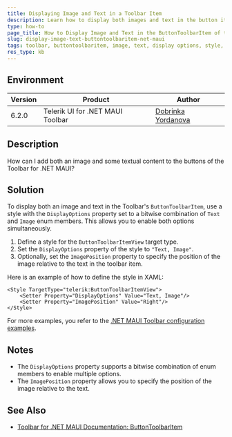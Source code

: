 ```yaml
---
title: Displaying Image and Text in a Toolbar Item
description: Learn how to display both images and text in the button items of the Toolbar for .NET MAUI.
type: how-to
page_title: How to Display Image and Text in the ButtonToolbarItem of the Toolbar for .NET MAUI
slug: display-image-text-buttontoolbaritem-net-maui
tags: toolbar, buttontoolbaritem, image, text, display options, style, maui
res_type: kb
---
```


## Environment
| Version | Product | Author | 
| --- | --- | ---- | 
| 6.2.0 | Telerik UI for .NET MAUI Toolbar | [Dobrinka Yordanova](https://www.telerik.com/blogs/author/dobrinka-yordanova)| 

## Description

How can I add both an image and some textual content to the buttons of the Toolbar for .NET MAUI?

## Solution

To display both an image and text in the Toolbar's `ButtonToolbarItem`, use a style with the `DisplayOptions` property set to a bitwise combination of `Text` and `Image` enum members. This allows you to enable both options simultaneously.

1. Define a style for the `ButtonToolbarItemView` target type.
2. Set the `DisplayOptions` property of the style to `"Text, Image"`.
3. Optionally, set the `ImagePosition` property to specify the position of the image relative to the text in the toolbar item.

Here is an example of how to define the style in XAML:

```xaml
<Style TargetType="telerik:ButtonToolbarItemView">
    <Setter Property="DisplayOptions" Value="Text, Image"/>
    <Setter Property="ImagePosition" Value="Right"/>
</Style>
```

For more examples, you refer to the [.NET MAUI Toolbar configuration examples](https://github.com/telerik/maui-samples/blob/main/Samples/SdkBrowser/Examples/ToolbarControl/ConfigurationCategory/ConfigurationExample/Configuration.xaml).

## Notes
- The `DisplayOptions` property supports a bitwise combination of enum members to enable multiple options.
- The `ImagePosition` property allows you to specify the position of the image relative to the text.

## See Also
- [Toolbar for .NET MAUI Documentation: ButtonToolbarItem](https://docs.telerik.com/devtools/maui/controls/toolbar/items/button)
